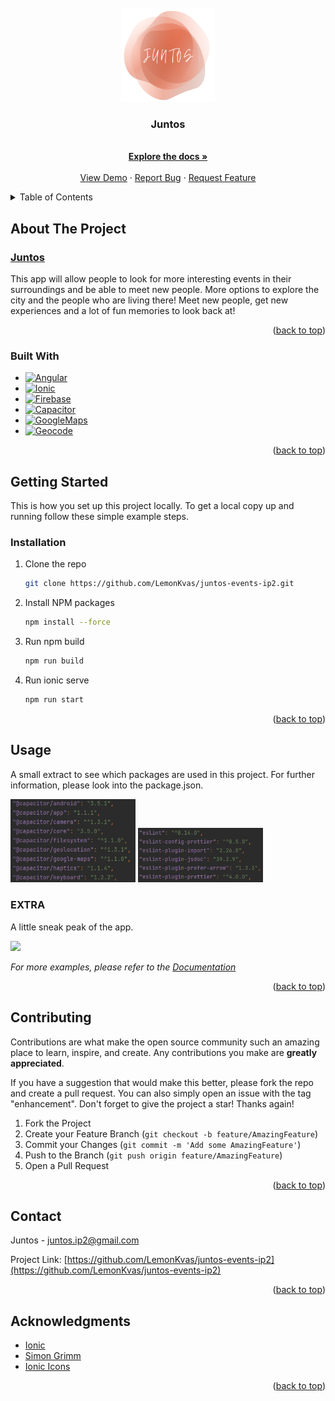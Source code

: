 <!-- PROJECT LOGO -->
<br />
<div align="center">
  <a href="https://github.com/LemonKvas/juntos-events-ip2">
    <img src="https://github.com/LemonKvas/juntos-events-ip2/blob/develop/src/assets/images/IP2_Logo.png" alt="Logo" width="150" height="150">
  </a>

<h3 align="center">Juntos</h3>

  <p align="center">
    <br />
    <a href="https://juntos-ip22-documentation.netlify.app/"><strong>Explore the docs »</strong></a>
    <br />
    <br />
    <a href="https://juntos-ip2-ss22.firebaseapp.com/">View Demo</a>
    ·
    <a href="https://github.com/LemonKvas/juntos-events-ip2/issues">Report Bug</a>
    ·
    <a href="https://github.com/LemonKvas/juntos-events-ip2/issues">Request Feature</a>
  </p>
</div>



<!-- TABLE OF CONTENTS -->
<details>
  <summary>Table of Contents</summary>
  <ol>
    <li>
      <a href="#about-the-project">About The Project</a>
      <ul>
        <li><a href="#built-with">Built With</a></li>
      </ul>
    </li>
    <li>
      <a href="#getting-started">Getting Started</a>
      <ul>
        <li><a href="#prerequisites">Prerequisites</a></li>
        <li><a href="#installation">Installation</a></li>
      </ul>
    </li>
    <li><a href="#usage">Usage</a></li>
    <li><a href="#roadmap">Roadmap</a></li>
    <li><a href="#contributing">Contributing</a></li>
    <li><a href="#license">License</a></li>
    <li><a href="#contact">Contact</a></li>
    <li><a href="#acknowledgments">Acknowledgments</a></li>
  </ol>
</details>



<!-- ABOUT THE PROJECT -->
## About The Project

### [Juntos](https://juntos-ip2-ss22.firebaseapp.com/)

This app will allow people to look for more interesting events in their surroundings and be able to meet new people.
More options to explore the city and the people who are living there! Meet new people, get new experiences and a lot
of fun memories to look back at!

<p align="right">(<a href="#top">back to top</a>)</p>



### Built With

* [![Angular][Angular.io]][Angular-url]
* [![Ionic][Ionic.io]][Ionic-url]
* [![Firebase][Firebase.io]][Firebase-url]
* [![Capacitor][Capacitor.io]][Capacitor-url]
* [![GoogleMaps][GoogleMaps.io]][GoogleMaps-url]
* [![Geocode][Geocode.io]][Geocode-url]

<p align="right">(<a href="#top">back to top</a>)</p>



<!-- GETTING STARTED -->
## Getting Started

This is how you set up this project locally.
To get a local copy up and running follow these simple example steps.


### Installation

1. Clone the repo
   ```sh
   git clone https://github.com/LemonKvas/juntos-events-ip2.git
   ```
2. Install NPM packages
   ```sh
   npm install --force
   ```
3. Run npm build
   ```sh
   npm run build
   ```
4. Run ionic serve
   ```sh
   npm run start
   ```

<p align="right">(<a href="#top">back to top</a>)</p>



<!-- USAGE EXAMPLES -->
## Usage
A small extract to see which packages are used in this project. For further information, please look into the package.json.

<img src="https://github.com/LemonKvas/juntos-events-ip2/blob/develop/src/assets/images/package-json-3.png" alt="package-json" width="200">
<img src="https://github.com/LemonKvas/juntos-events-ip2/blob/develop/src/assets/images/package-json-4.png" width="200">

### EXTRA
A little sneak peak of the app.

<img src="https://github.com/LemonKvas/juntos-events-ip2/blob/develop/src/assets/images/Event-Liste.gif" width="200">

_For more examples, please refer to the [Documentation](https://juntos-ip22-documentation.netlify.app/)_

<p align="right">(<a href="#top">back to top</a>)</p>


<!-- CONTRIBUTING -->
## Contributing

Contributions are what make the open source community such an amazing place to learn, inspire, and create. Any contributions you make are **greatly appreciated**.

If you have a suggestion that would make this better, please fork the repo and create a pull request. You can also simply open an issue with the tag "enhancement".
Don't forget to give the project a star! Thanks again!

1. Fork the Project
2. Create your Feature Branch (`git checkout -b feature/AmazingFeature`)
3. Commit your Changes (`git commit -m 'Add some AmazingFeature'`)
4. Push to the Branch (`git push origin feature/AmazingFeature`)
5. Open a Pull Request

<p align="right">(<a href="#top">back to top</a>)</p>


<!-- CONTACT -->
## Contact

Juntos - juntos.ip2@gmail.com

Project Link: [https://github.com/LemonKvas/juntos-events-ip2](https://github.com/LemonKvas/juntos-events-ip2)

<p align="right">(<a href="#top">back to top</a>)</p>



<!-- ACKNOWLEDGMENTS -->
## Acknowledgments

* [Ionic](https://ionicframework.com/docs)
* [Simon Grimm](https://www.youtube.com/c/SimonGrimmDev)
* [Ionic Icons](https://ionic.io/ionicons)

<p align="right">(<a href="#top">back to top</a>)</p>



<!-- MARKDOWN LINKS & IMAGES -->
<!-- https://www.markdownguide.org/basic-syntax/#reference-style-links -->
[Angular.io]: https://img.shields.io/badge/Angular-DD0031?style=for-the-badge&logo=angular&logoColor=white
[Angular-url]: https://angular.io/
[Ionic.io]: https://img.shields.io/badge/Ionic-DD0031?style=for-the-badge&logo=ionic&logoColor=white
[Ionic-url]: https://ionic.io/
[Firebase.io]: https://img.shields.io/badge/Firebase-DD0031?style=for-the-badge&logo=firebase&logoColor=white
[Firebase-url]: https://firebase.google.com/
[Capacitor.io]: https://img.shields.io/badge/Capacitor-DD0031?style=for-the-badge&logo=capacitor&logoColor=white
[Capacitor-url]: https://capacitorjs.com/
[GoogleMaps.io]: https://img.shields.io/badge/Google-DD0031?style=for-the-badge&logo=google&logoColor=white
[GoogleMaps-url]: https://developers.google.com/maps?hl=de
[Geocode.io]: https://img.shields.io/badge/geocode-DD0031?style=for-the-badge&logo=geocode&logoColor=white
[Geocode-url]: https://geocode.xyz/api
